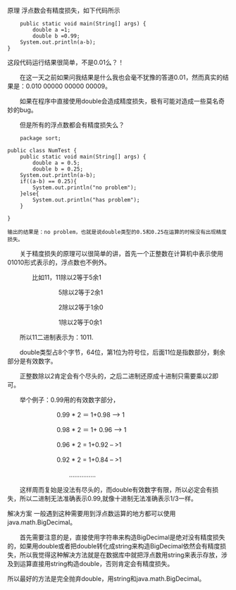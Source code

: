 原理
浮点数会有精度损失，如下代码所示

    
        public static void main(String[] args) {
            double a =1;
            double b =0.99;
        System.out.println(a-b);
    }

这段代码运行结果很简单，不是0.01么？！

　　在这一天之前如果问我结果是什么我也会毫不犹豫的答道0.01，然而真实的结果是：0.010 00000 00000 00009。

　　如果在程序中直接使用double会造成精度损失，极有可能对造成一些莫名奇妙的bug。

　　但是所有的浮点数都会有精度损失么？

        package sort;
    
    public class NumTest {
        public static void main(String[] args) {
            double a = 0.5;
            double b = 0.25;
        System.out.println(a-b);
        if((a-b) == 0.25){
            System.out.println("no problem");
        }else{
            System.out.println("has problem");
        }
    
    }
    
    输出的结果是：no problem，也就是说double类型的0.5和0.25在运算的时候没有出现精度损失。
　　关于精度损失的原理可以很简单的讲，首先一个正整数在计算机中表示使用01010形式表示的，浮点数也不例外。

　　　　比如11，11除以2等于5余1

　　　　　　　　 5除以2等于2余1

　　　　　　　　 2除以2等于1余0

　　　　　　　　 1除以2等于0余1

　　所以11二进制表示为：1011.

　　double类型占8个字节，64位，第1位为符号位，后面11位是指数部分，剩余部分是有效数字。

　　正整数除以2肯定会有个尽头的，之后二进制还原成十进制只需要乘以2即可。

　　举个例子：0.99用的有效数字部分，

　　　　　　　　0.99 * 2 ＝ 1+0.98 –> 1

　　　　　　　　0.98 * 2 ＝ 1+ 0.96 –> 1

　　　　　　　　0.96 * 2 = 1+0.92 – >1

　　　　　　　　0.92 * 2 = 1+0.84 – >1

　　　　　　　　　　……………

　　这样周而复始是没法有尽头的，而double有效数字有限，所以必定会有损失，所以二进制无法准确表示0.99,就像十进制无法准确表示1/3一样。
　　

解决方案
一般遇到这种需要用到浮点数运算的地方都可以使用java.math.BigDecimal。

　　首先需要注意的是，直接使用字符串来构造BigDecimal是绝对没有精度损失的，如果用double或者把double转化成string来构造BigDecimal依然会有精度损失，所以我觉得这种解决方法就是在数据库中就把浮点数用string来表示存放，涉及到运算直接用string构造double，否则肯定会有精度损失。
　

所以最好的方法是完全抛弃double，用string和java.math.BigDecimal。
